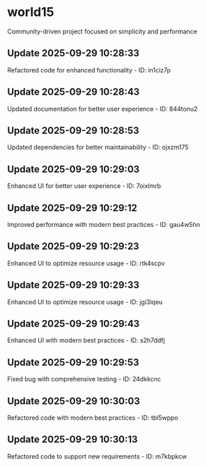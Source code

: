 # world15
Community-driven project focused on simplicity and performance

## Update 2025-09-29 10:28:33
Refactored code for enhanced functionality - ID: in1ciz7p


## Update 2025-09-29 10:28:43
Updated documentation for better user experience - ID: 844tonu2


## Update 2025-09-29 10:28:53
Updated dependencies for better maintainability - ID: ojxzm175


## Update 2025-09-29 10:29:03
Enhanced UI for better user experience - ID: 7oixlmrb


## Update 2025-09-29 10:29:12
Improved performance with modern best practices - ID: gau4w5hn


## Update 2025-09-29 10:29:23
Enhanced UI to optimize resource usage - ID: rtk4scpv


## Update 2025-09-29 10:29:33
Enhanced UI to optimize resource usage - ID: jgi3lqeu


## Update 2025-09-29 10:29:43
Enhanced UI with modern best practices - ID: s2h7ddfj


## Update 2025-09-29 10:29:53
Fixed bug with comprehensive testing - ID: 24dkkcnc


## Update 2025-09-29 10:30:03
Refactored code with modern best practices - ID: tbl5wppo


## Update 2025-09-29 10:30:13
Refactored code to support new requirements - ID: m7kbpkcw

